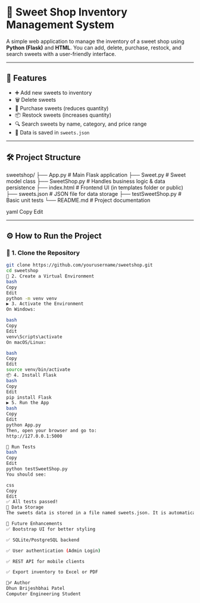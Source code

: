 # 🍬 Sweet Shop Inventory Management System

A simple web application to manage the inventory of a sweet shop using **Python (Flask)** and **HTML**. You can add, delete, purchase, restock, and search sweets with a user-friendly interface.

---

## 🚀 Features

- ➕ Add new sweets to inventory
- 🗑️ Delete sweets
- 🛒 Purchase sweets (reduces quantity)
- 📦 Restock sweets (increases quantity)
- 🔍 Search sweets by name, category, and price range
- 💾 Data is saved in `sweets.json`

---

## 🛠️ Project Structure
sweetshop/
├── App.py # Main Flask application
├── Sweet.py # Sweet model class
├── SweetShop.py # Handles business logic & data persistence
├── index.html # Frontend UI (in templates folder or public)
├── sweets.json # JSON file for data storage
├── testSweetShop.py # Basic unit tests
└── README.md # Project documentation

yaml
Copy
Edit

---

## ⚙️ How to Run the Project

### 🔧 1. Clone the Repository

```bash
git clone https://github.com/yourusername/sweetshop.git
cd sweetshop
🐍 2. Create a Virtual Environment
bash
Copy
Edit
python -m venv venv
▶️ 3. Activate the Environment
On Windows:

bash
Copy
Edit
venv\Scripts\activate
On macOS/Linux:

bash
Copy
Edit
source venv/bin/activate
📦 4. Install Flask
bash
Copy
Edit
pip install Flask
▶️ 5. Run the App
bash
Copy
Edit
python App.py
Then, open your browser and go to:
http://127.0.0.1:5000

🧪 Run Tests
bash
Copy
Edit
python testSweetShop.py
You should see:

css
Copy
Edit
✅ All tests passed!
📁 Data Storage
The sweets data is stored in a file named sweets.json. It is automatically created/updated when you add, delete, purchase, or restock sweets.

📌 Future Enhancements
✅ Bootstrap UI for better styling

✅ SQLite/PostgreSQL backend

✅ User authentication (Admin Login)

✅ REST API for mobile clients

✅ Export inventory to Excel or PDF

🙋‍♂️ Author
Dhun Brijeshbhai Patel
Computer Engineering Student